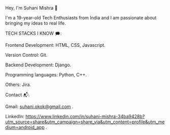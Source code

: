 Hey, I'm Suhani Mishra 👋

I'm a 19-year-old Tech Enthusiasts from India and I am passionate about bringing my ideas to real life.

TECH STACKS I KNOW 🗯:

Frontend Development: HTML, CSS, Javascript.

Version Control: Git.

Backend Development: Django.

Programming languages: Python, C++.

Others: Jira.

Contact 📬.

Gmail: suhani.okok@gmail.com .

LinkedIn: https://www.linkedin.com/in/suhani-mishra-34ba9428b?utm_source=share&utm_campaign=share_via&utm_content=profile&utm_medium=android_app .
